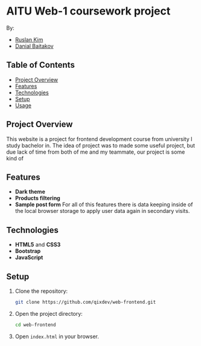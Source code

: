 # AITU Web-1 coursework project 

By: 
- [Ruslan Kim](https://github.com/akariss21)
- [Danial Baitakov](https://github.com/yourusername)

## Table of Contents
- [Project Overview](#project-overview)
- [Features](#features)
- [Technologies](#technologies)
- [Setup](#setup)
- [Usage](#usage)

## Project Overview
This website is a project for frontend development course from university I study bachelor in. The idea of project was to made some useful project, but due lack of time from both of me and my teammate, our project is some kind of 

## Features
- **Dark theme**
- **Products filtering**
- **Sample post form** 
For all of this features there is data keeping inside of the local browser storage to apply user data again in secondary visits.

## Technologies
- **HTML5** and **CSS3**
- **Bootstrap**
- **JavaScript**

## Setup
1. Clone the repository:
   ```bash
   git clone https://github.com/qixdev/web-frontend.git
   ```
2. Open the project directory:
   ```bash
   cd web-frontend
   ```
3. Open `index.html` in your browser.